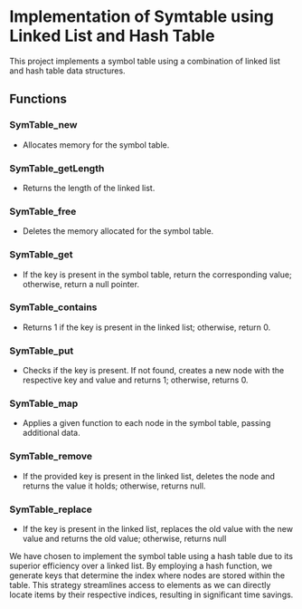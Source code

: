 # Implementation of Symtable using Linked List and Hash Table

This project implements a symbol table using a combination of linked list and hash table data structures.

## Functions

### SymTable_new
- Allocates memory for the symbol table.

### SymTable_getLength
- Returns the length of the linked list.

### SymTable_free
- Deletes the memory allocated for the symbol table.

### SymTable_get
- If the key is present in the symbol table, return the corresponding value; otherwise, return a null pointer.

### SymTable_contains
- Returns 1 if the key is present in the linked list; otherwise, return 0.

### SymTable_put
- Checks if the key is present. If not found, creates a new node with the respective key and value and returns 1; otherwise, returns 0.

### SymTable_map
- Applies a given function to each node in the symbol table, passing additional data.

### SymTable_remove
- If the provided key is present in the linked list, deletes the node and returns the value it holds; otherwise, returns null.

### SymTable_replace
- If the key is present in the linked list, replaces the old value with the new value and returns the old value; otherwise, returns null

We have chosen to implement the symbol table using a hash table due to its superior efficiency over a linked list. By employing a hash function, we generate keys that determine the index where nodes are stored within the table. This strategy streamlines access to elements as we can directly locate items by their respective indices, resulting in significant time savings.




